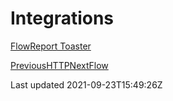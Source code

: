 # Integrations

[Flow](/core/actions/integrations/flow)[Report Toaster](/core/actions/integrations/report-toaster)

[PreviousHTTP](/core/actions/http)[NextFlow](/core/actions/integrations/flow)

Last updated 2021-09-23T15:49:26Z